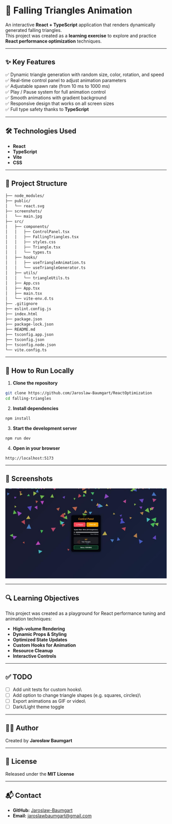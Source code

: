 # 🎯 Falling Triangles Animation

An interactive **React + TypeScript** application that renders
dynamically generated falling triangles.\
This project was created as a **learning exercise** to explore and
practice **React performance optimization** techniques.

------------------------------------------------------------------------

## ✨ Key Features

✅ Dynamic triangle generation with random size, color, rotation, and
speed\
✅ Real-time control panel to adjust animation parameters\
✅ Adjustable spawn rate (from 10 ms to 1000 ms)\
✅ Play / Pause system for full animation control\
✅ Smooth animations with gradient background\
✅ Responsive design that works on all screen sizes\
✅ Full type safety thanks to **TypeScript**

------------------------------------------------------------------------

## 🛠️ Technologies Used

-   **React**
-   **TypeScript**
-   **Vite**
-   **CSS**

------------------------------------------------------------------------

## 🧱 Project Structure

```
├── node_modules/
├── public/
│   └── react.svg
├── screenshots/
│   └── main.jpg  
├── src/
│   ├── components/
│   │   ├── ControlPanel.tsx
│   │   ├── FallingTriangles.tsx
│   │   ├── styles.css
│   │   ├── Triangle.tsx
│   │   └── types.ts
│   ├── hooks/
│   │   ├── useTriangleAnimation.ts
│   │   └── useTriangleGenerator.ts
│   ├── utils/
│   │   └── triangleUtils.ts
│   ├── App.css
│   ├── App.tsx
│   ├── main.tsx
│   └── vite-env.d.ts
├── .gitignore
├── eslint.config.js
├── index.html
├── package.json
├── package-lock.json
├── README.md
├── tsconfig.app.json
├── tsconfig.json
├── tsconfig.node.json
└── vite.config.ts
```

------------------------------------------------------------------------

## 🚀 How to Run Locally

1.  **Clone the repository**

``` bash
git clone https://github.com/Jaroslaw-Baumgart/ReactOptimization
cd falling-triangles
```

2.  **Install dependencies**

``` bash
npm install
```

3.  **Start the development server**

``` bash
npm run dev
```

4.  **Open in your browser**

```
http://localhost:5173
```
    

------------------------------------------------------------------------

## 📸 Screenshots

![Falling Triangles](screenshots/main.jpg)

------------------------------------------------------------------------

## 🔍 Learning Objectives

This project was created as a playground for React performance tuning and animation techniques:

* **High-volume Rendering**
* **Dynamic Props & Styling** 
* **Optimized State Updates**
* **Custom Hooks for Animation**
* **Resource Cleanup**
* **Interactive Controls**


------------------------------------------------------------------------

## ✅ TODO

-   [ ] Add unit tests for custom hooks\
-   [ ] Add option to change triangle shapes (e.g. squares, circles)\
-   [ ] Export animations as GIF or video\
-   [ ] Dark/Light theme toggle

------------------------------------------------------------------------

## 👨‍💻 Author

Created by **Jarosław Baumgart**

------------------------------------------------------------------------

## 📜 License

Released under the **MIT License**

------------------------------------------------------------------------

## 📬 Contact

-   **GitHub:**
    [Jaroslaw-Baumgart](https://github.com/Jaroslaw-Baumgart)
-   **Email:** <jaroslawbaumgart@gmail.com>
